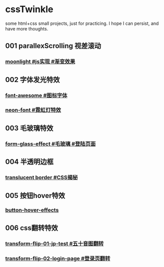 # cssTwinkle
some html+css small projects, just for practicing. I hope I can persist, and have more thoughts.

## 001 parallexScrolling 视差滚动
### [moonlight #js实现 #渐变效果](https://github.com/Bubble-419/cssTwinkle/tree/main/01parallaxScrolling/01moonlight)

## 002 字体发光特效
### [font-awesome #图标字体](https://github.com/Bubble-419/cssTwinkle/tree/main/02font-awesome)
### [neon-font #霓虹灯特效](#)
 
## 003 毛玻璃特效
### [form-glass-effect #毛玻璃 #登陆页面](https://github.com/Bubble-419/cssTwinkle/tree/main/03form-glass-effect)

## 004 半透明边框
### [translucent border #CSS揭秘](https://github.com/Bubble-419/cssTwinkle/tree/main/03translucent-bg)

## 005 按钮hover特效
### [button-hover-effects](https://github.com/Bubble-419/cssTwinkle/tree/main/05button-hover-effects)

## 006 css翻转特效
### [transform-flip-01-jp-test #五十音图翻转](https://github.com/Bubble-419/cssTwinkle/tree/main/06transform-flip/06-1JP-pro-test)
### [transform-flip-02-login-page #登录页翻转](https://github.com/Bubble-419/cssTwinkle/tree/main/06transform-flip/06-2login-page)

